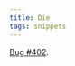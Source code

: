```yaml
---
title: Die
tags: snippets
---
```


[Bug \#402](http://typechecked.net/a/support/bugs/show_bug.cgi?id=402).
